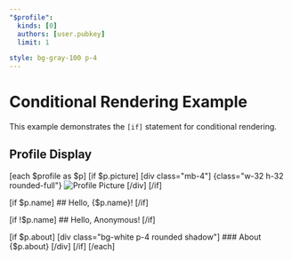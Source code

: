 ```yaml
---
"$profile":
  kinds: [0]
  authors: [user.pubkey]
  limit: 1

style: bg-gray-100 p-4
---
```


# Conditional Rendering Example

This example demonstrates the `[if]` statement for conditional rendering.

## Profile Display

[each $profile as $p]
  [if $p.picture]
    [div class="mb-4"]
      {class="w-32 h-32 rounded-full"}
      ![Profile Picture]({$p.picture})
    [/div]
  [/if]
  
  [if $p.name]
    ## Hello, {$p.name}!
  [/if]
  
  [if !$p.name]
    ## Hello, Anonymous!
  [/if]
  
  [if $p.about]
    [div class="bg-white p-4 rounded shadow"]
      ### About
      {$p.about}
    [/div]
  [/if]
[/each]
